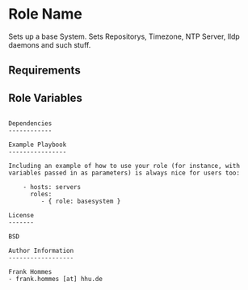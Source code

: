 Role Name
=========

Sets up a base System.
Sets Repositorys, Timezone, NTP Server, lldp daemons and such stuff.

Requirements
------------

Role Variables
--------------
````

Dependencies
------------

Example Playbook
----------------

Including an example of how to use your role (for instance, with variables passed in as parameters) is always nice for users too:

    - hosts: servers
      roles:
         - { role: basesystem }

License
-------

BSD

Author Information
------------------

Frank Hommes
- frank.hommes [at] hhu.de
